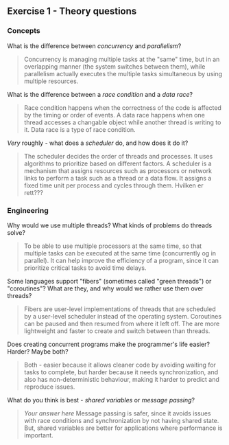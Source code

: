 Exercise 1 - Theory questions
-----------------------------

### Concepts

What is the difference between *concurrency* and *parallelism*?
> Concurrency is managing multiple tasks at the "same" time, but in an overlapping manner (the system switches between them), while parallelism actually executes the multiple tasks simultaneous by using multiple resources. 

What is the difference between a *race condition* and a *data race*? 
> Race condition happens when the correctness of the code is affected by the timing or order of events. A data race happens when one thread accesses a changable object while another thread is writing to it. Data race is a type of race condition. 
 
*Very* roughly - what does a *scheduler* do, and how does it do it?
> The scheduler decides the order of threads and processes. It uses algorithms to prioritize based on different factors. 
> A scheduler is a mechanism that assigns resources such as processors or network links to perform a task such as a thread or a data flow. It assigns a fixed time unit per process and cycles through them. 
Hvilken er rett???


### Engineering

Why would we use multiple threads? What kinds of problems do threads solve?
> To be able to use multiple processors at the same time, so that multiple tasks can be executed at the same time (concurrently og in parallel). It can help improve the  efficiency of a program, since it can prioritize critical tasks to avoid time delays. 

Some languages support "fibers" (sometimes called "green threads") or "coroutines"? What are they, and why would we rather use them over threads?
> Fibers are user-level implementations of threads that are scheduled by a user-level scheduler instead of the operating system. Coroutines can be paused and then resumed from where it left off. The are more lightweight and faster to create and switch between than threads. 

Does creating concurrent programs make the programmer's life easier? Harder? Maybe both?
> Both - easier because it allows cleaner code by avoiding waiting for tasks to complete, but harder because it needs synchronization, and also has non-deterministic behaviour, making it harder to predict and reproduce issues. 

What do you think is best - *shared variables* or *message passing*?
> *Your answer here*
Message passing is safer, since it avoids issues with race conditions and synchronization by not having shared state. But, shared variables are better for applications where performance is important. 


